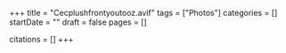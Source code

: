 +++
title = "Cecplushfrontyoutooz.avif"
tags = ["Photos"]
categories = []
startDate = ""
draft = false
pages = []

citations = []
+++
